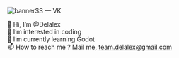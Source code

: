 

![bannerSS — VK](https://github.com/Delalex/Delalex/assets/28227386/37354ba0-037d-4984-a0f2-1ba136e9fef7)        


👋 Hi, I’m @Delalex                
👀 I’m interested in coding                     
🌱 I’m currently learning Godot                    
📫 How to reach me ? Mail me, team.delalex@gmail.com                       

<!---
Delalex/Delalex is a ✨ special ✨ repository because its `README.md` (this file) appears on your GitHub profile.
You can click the Preview link to take a look at your changes.
--->
